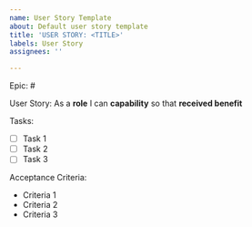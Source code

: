 ```yaml
---
name: User Story Template
about: Default user story template
title: 'USER STORY: <TITLE>'
labels: User Story
assignees: ''

---
```


Epic: <epic ><a href=""></a> #

User Story: As a **role** I can **capability** so that **received benefit**

Tasks:
* [ ] Task 1
* [ ] Task 2
* [ ] Task 3

Acceptance Criteria:
* Criteria 1
* Criteria 2
* Criteria 3
